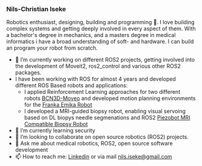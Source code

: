 ### Nils-Christian Iseke
Robotics enthusiast, designing, building and programming 🤖. I love building complex systems and getting deeply involved in every aspect of them. With a bachelor's degree in mechanics, and a masters degree in medical informatics i have a broad understanding of soft- and hardware. I can build an program your robot from scratch.

- 🔭 I’m currently working on different ROS2 projects, getting involved into the development of Moveit2, ros2_control and various other ROS2 packages.
- I have been working with ROS for almost 4 years and developed different ROS Based robots and applications:
  - I applied Reinforcement Learning approaches for two different robots [BCN3D-Moveo](https://github.com/Nils-ChristianIseke/BCN3D-Moveo_Deep-Reinforcement-Learning) and developed motion planning environments for the [Franka Emika Robot](https://github.com/Nils-ChristianIseke/Deep-Reinforcement-Learning-for-motion-planning)
  - I developed a MRI-guided biopsy robot, enabling visual servoing based on DL biopys needle segmenations and ROS2 [Piezobot MRI Compatible Biopsy Robot](https://github.com/Nils-ChristianIseke/piezobot-mri-compatible-biopsy-robot)
- 🌱 I’m currently learning security 
- 👯 I’m looking to collaborate on open source robotics (ROS2) projects.
- 💬 Ask me about medical robotics, ROS2, open source software development
- 📫 How to reach me: [Linkedin](https://www.linkedin.com/in/nils-christian-iseke/) or via mail nils.iseke@gmail.com

